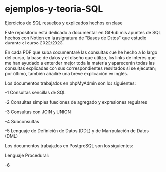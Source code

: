 # ejemplos-y-teoria-SQL
Ejercicios de SQL resueltos y explicados hechos en clase

Este repositorio está dedicado a documentar en GitHub mis apuntes de SQL hechos con Notion en la asignatura de "Bases de Datos" que estudio durante el curso 2022/2023.

En cada PDF que suba documentaré las consultas que he hecho a lo largo del curso, la base de datos y el diseño que utilizo, los links de interés que me han ayudado a entender mejor toda la materia y aparecerán todas las consultas explicadas con sus correspondientes resultados si se ejecutan; por último, también añadiré una breve explicación en inglés.

Los documentos trabajados en phpMyAdmin son los siguientes:

-1 Consultas sencillas de SQL

-2 Consultas simples funciones de agregado y expresiones regulares

-3 Consultas con JOIN y UNION

-4 Subconsultas

-5 Lenguaje de Definición de Datos (DDL) y de Manipulación de Datos (DML)


Los documentos trabajados en PostgreSQL son los siguientes:

Lenguaje Procedural:

-6 
